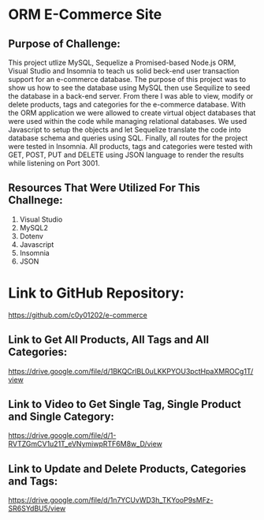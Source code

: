 # ORM E-Commerce Site

## Purpose of Challenge:

This project utlize MySQL, Sequelize a Promised-based Node.js ORM, Visual Studio and Insomnia to teach us solid beck-end user transaction support for an e-commerce database. The purpose of this project was to show us how to see the database using MySQL then use Sequilize to seed the database in a back-end server. From there I was able to view, modify or delete products, tags and categories for the e-commerce database. With the ORM application we were allowed to create virtual object databases that were used within the code while managing relational databases. We used Javascript to setup the objects and let Sequelize translate the code into database schema and queries using SQL. Finally, all routes for the project were tested in Insomnia. All products, tags and categories were tested with GET, POST, PUT and DELETE using JSON language to render the results while listening on Port 3001.

## Resources That Were Utilized For This Challnege:

1. Visual Studio
2. MySQL2
3. Dotenv
4. Javascript
5. Insomnia
6. JSON

# Link to GitHub Repository:

https://github.com/c0y01202/e-commerce

## Link to Get All Products, All Tags and All Categories:

https://drive.google.com/file/d/1BKQCrIBL0uLKKPYOU3pctHpaXMROCg1T/view

## Link to Video to Get Single Tag, Single Product and Single Category:

https://drive.google.com/file/d/1-RVTZGmCV1u21T_eVNymiwpRTF6M8w_D/view

## Link to Update and Delete Products, Categories and Tags:

https://drive.google.com/file/d/1n7YCUvWD3h_TKYooP9sMFz-SR6SYdBU5/view
